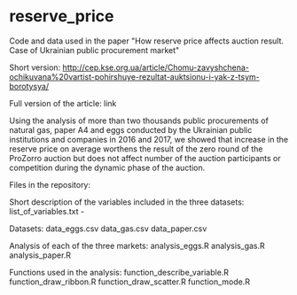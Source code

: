 # reserve_price
Code and data used in the paper "How reserve price affects auction result. Case of Ukrainian public procurement market"

Short version: http://cep.kse.org.ua/article/Chomu-zavyshchena-ochikuvana%20vartist-pohirshuye-rezultat-auktsionu-i-yak-z-tsym-borotysya/

Full version of the article: link

Using the analysis of more than two thousands public procurements of natural gas, paper A4 and eggs conducted by the Ukrainian public institutions and companies in 2016 and 2017, we showed that increase in the reserve price on average worthens the result of the zero round of the ProZorro auction but does not affect number of the auction participants or competition during the dynamic phase of the auction.

Files in the repository:

  Short description of the variables included in the three datasets:
    list_of_variables.txt - 
    
  Datasets:
    data_eggs.csv
    data_gas.csv
    data_paper.csv

  Analysis of each of the three markets:
    analysis_eggs.R
    analysis_gas.R
    analysis_paper.R

  Functions used in the analysis:
    function_describe_variable.R
    function_draw_ribbon.R
    function_draw_scatter.R
    function_mode.R

